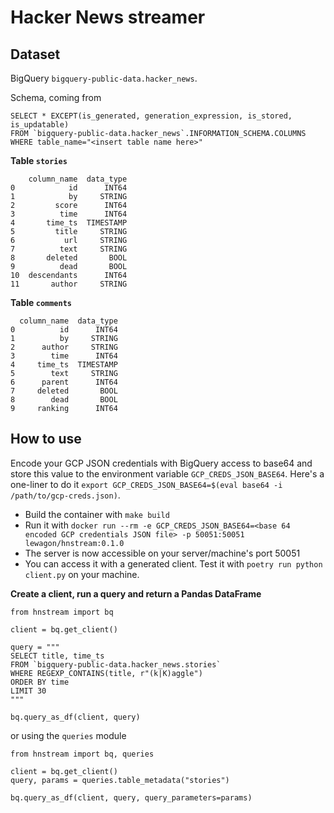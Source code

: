 # Hacker News streamer

## Dataset

BigQuery `bigquery-public-data.hacker_news`.

Schema, coming from 

```[sql]
SELECT * EXCEPT(is_generated, generation_expression, is_stored, is_updatable)
FROM `bigquery-public-data.hacker_news`.INFORMATION_SCHEMA.COLUMNS
WHERE table_name="<insert table name here>"
```

**Table `stories`**

```
    column_name  data_type
0            id      INT64
1            by     STRING
2         score      INT64
3          time      INT64
4       time_ts  TIMESTAMP
5         title     STRING
6           url     STRING
7          text     STRING
8       deleted       BOOL
9          dead       BOOL
10  descendants      INT64
11       author     STRING
```

**Table `comments`**

```
  column_name  data_type
0          id      INT64
1          by     STRING
2      author     STRING
3        time      INT64
4     time_ts  TIMESTAMP
5        text     STRING
6      parent      INT64
7     deleted       BOOL
8        dead       BOOL
9     ranking      INT64
```

## How to use

Encode your GCP JSON credentials with BigQuery access to base64  and store this value to the environment variable `GCP_CREDS_JSON_BASE64`. Here's a one-liner to do it `export GCP_CREDS_JSON_BASE64=$(eval base64 -i /path/to/gcp-creds.json)`.

- Build the container with `make build`
- Run it with `docker run --rm -e GCP_CREDS_JSON_BASE64=<base 64 encoded GCP credentials JSON file> -p 50051:50051 lewagon/hnstream:0.1.0`
- The server is now accessible on your server/machine's port 50051
- You can access it with a generated client. Test it with `poetry run python client.py` on your machine.

**Create a client, run a query and return a Pandas DataFrame**
```
from hnstream import bq

client = bq.get_client()

query = """
SELECT title, time_ts
FROM `bigquery-public-data.hacker_news.stories`
WHERE REGEXP_CONTAINS(title, r"(k|K)aggle")
ORDER BY time
LIMIT 30
"""

bq.query_as_df(client, query)
```

or using the `queries` module

```
from hnstream import bq, queries

client = bq.get_client()
query, params = queries.table_metadata("stories")

bq.query_as_df(client, query, query_parameters=params)
```
